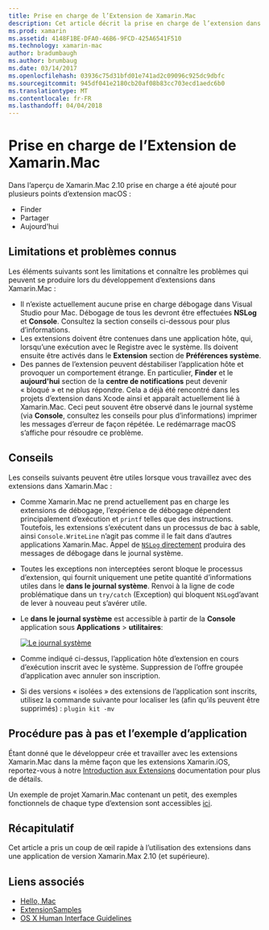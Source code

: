 ```yaml
---
title: Prise en charge de l’Extension de Xamarin.Mac
description: Cet article décrit la prise en charge de l’extension dans Xamarin.Mac version 2.10 (et supérieure).
ms.prod: xamarin
ms.assetid: 4148F1BE-DFA0-46B6-9FCD-425A6541F510
ms.technology: xamarin-mac
author: bradumbaugh
ms.author: brumbaug
ms.date: 03/14/2017
ms.openlocfilehash: 03936c75d31bfd01e741ad2c09096c925dc9dbfc
ms.sourcegitcommit: 945df041e2180cb20af08b83cc703ecd1aedc6b0
ms.translationtype: MT
ms.contentlocale: fr-FR
ms.lasthandoff: 04/04/2018
---
```

# <a name="xamarinmac-extension-support"></a>Prise en charge de l’Extension de Xamarin.Mac

Dans l’aperçu de Xamarin.Mac 2.10 prise en charge a été ajouté pour plusieurs points d’extension macOS :

- Finder
- Partager
- Aujourd'hui

<a name="Limitations-and-Known-Issues" />

## <a name="limitations-and-known-issues"></a>Limitations et problèmes connus

Les éléments suivants sont les limitations et connaître les problèmes qui peuvent se produire lors du développement d’extensions dans Xamarin.Mac :

* Il n’existe actuellement aucune prise en charge débogage dans Visual Studio pour Mac. Débogage de tous les devront être effectuées **NSLog** et **Console**. Consultez la section conseils ci-dessous pour plus d’informations.
* Les extensions doivent être contenues dans une application hôte, qui, lorsqu’une exécution avec le Registre avec le système. Ils doivent ensuite être activés dans le **Extension** section de **Préférences système**. 
* Des pannes de l’extension peuvent déstabiliser l’application hôte et provoquer un comportement étrange. En particulier, **Finder** et le **aujourd'hui** section de la **centre de notifications** peut devenir « bloqué » et ne plus répondre. Cela a déjà été rencontré dans les projets d’extension dans Xcode ainsi et apparaît actuellement lié à Xamarin.Mac. Ceci peut souvent être observé dans le journal système (via **Console**, consultez les conseils pour plus d’informations) imprimer les messages d’erreur de façon répétée. Le redémarrage macOS s’affiche pour résoudre ce problème.

<a name="Tips" />

## <a name="tips"></a>Conseils

Les conseils suivants peuvent être utiles lorsque vous travaillez avec des extensions dans Xamarin.Mac :

- Comme Xamarin.Mac ne prend actuellement pas en charge les extensions de débogage, l’expérience de débogage dépendent principalement d’exécution et `printf` telles que des instructions. Toutefois, les extensions s’exécutent dans un processus de bac à sable, ainsi `Console.WriteLine` n’agit pas comme il le fait dans d’autres applications Xamarin.Mac. Appel de [ `NSLog` directement](https://gist.github.com/chamons/e2e409013a449cfbe1f2fbe5547f6554) produira des messages de débogage dans le journal système.
- Toutes les exceptions non interceptées seront bloque le processus d’extension, qui fournit uniquement une petite quantité d’informations utiles dans le **dans le journal système**. Renvoi à la ligne de code problématique dans un `try/catch` (Exception) qui bloquent `NSLog`d’avant de lever à nouveau peut s’avérer utile.
- Le **dans le journal système** est accessible à partir de la **Console** application sous **Applications** > **utilitaires**:

    [![](extensions-images/extension02.png "Le journal système")](extensions-images/extension02.png#lightbox)
- Comme indiqué ci-dessus, l’application hôte d’extension en cours d’exécution inscrit avec le système. Suppression de l’offre groupée d’application avec annuler son inscription. 
- Si des versions « isolées » des extensions de l’application sont inscrits, utilisez la commande suivante pour localiser les (afin qu’ils peuvent être supprimés) : `plugin kit -mv`


<a name="Walkthrough-and-Sample-App" />

## <a name="walkthrough-and-sample-app"></a>Procédure pas à pas et l’exemple d’application

Étant donné que le développeur crée et travailler avec les extensions Xamarin.Mac dans la même façon que les extensions Xamarin.iOS, reportez-vous à notre [Introduction aux Extensions](~/ios/platform/extensions.md) documentation pour plus de détails.

Un exemple de projet Xamarin.Mac contenant un petit, des exemples fonctionnels de chaque type d’extension sont accessibles [ici](https://developer.xamarin.com/samples/mac/ExtensionSamples/).

<a name="Summary" />

## <a name="summary"></a>Récapitulatif

Cet article a pris un coup de œil rapide à l’utilisation des extensions dans une application de version Xamarin.Max 2.10 (et supérieure).

## <a name="related-links"></a>Liens associés

- [Hello, Mac](~/mac/get-started/hello-mac.md)
- [ExtensionSamples](https://developer.xamarin.com/samples/mac/ExtensionSamples/)
- [OS X Human Interface Guidelines](https://developer.apple.com/library/mac/documentation/UserExperience/Conceptual/OSXHIGuidelines/)
